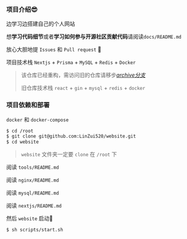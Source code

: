 ### 项目介绍😎

边学习边搭建自己的个人网站

想**学习代码细节**或者**学习如何参与开源社区贡献代码**请阅读`docs/README.md`

放心大胆地提 `Issues` 和 `Pull request` 🥳



项目技术栈 `Nextjs` + `Prisma` + `MySQL` + `Redis` + `Docker`

> 该仓库已经重构，需访问旧的仓库请移步[*archive分支*](https://github.com/LinZui520/website/tree/archive)
>
> 旧仓库技术栈 `react` + `gin` + `mysql` + `redis` + `docker`



### 项目依赖和部署

`docker` 和 `docker-compose`

```sh
$ cd /root
$ git clone git@github.com:LinZui520/website.git
$ cd website
```

> `website` 文件夹一定要 `clone` 在 `/root` 下

阅读 `tools/README.md`

阅读 `nginx/README.md`

阅读 `mysql/README.md`

阅读 `nextjs/README.md`

然后 `website` 启动🫡

```sh
$ sh scripts/start.sh
```
